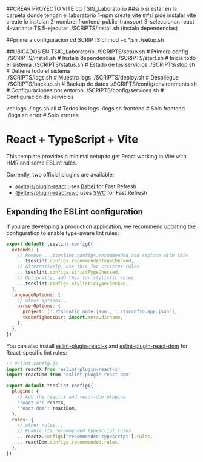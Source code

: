 ##CREAR PROYECTO VITE
cd TSIG_Laboratorio ##si o si estar en la carpeta donde tengan el laboratorio
1-npm create vite ##si pide instalar vite create lo instalan
2-nombre: frontend-public-transport
3-seleccionan react
4-variante TS
5-ejecutar ./SCRIPTS/install.sh (instala dependencias)

##primera configuracion
cd SCRIPTS
chmod +x *.sh
./setup.sh

##UBICADOS EN TSIG_Laboratorio
./SCRIPTS/setup.sh              # Primera config
./SCRIPTS/install.sh            # Instala dependencias
./SCRIPTS/start.sh              # Inicia todo el sistema
./SCRIPTS/status.sh             # Estado de los servicios
./SCRIPTS/stop.sh               # Detiene todo el sistema  
./SCRIPTS/logs.sh               # Muestra logs
./SCRIPTS/deploy.sh             # Despliegue
./SCRIPTS/backup.sh             # Backup de datos
./SCRIPTS/config/environments.sh       # Configuraciones por entorno
./SCRIPTS/config/services.sh           # Configuración de servicios

ver logs
./logs.sh all          # Todos los logs
./logs.sh frontend     # Solo frontend
./logs.sh error        # Solo errores



# React + TypeScript + Vite

This template provides a minimal setup to get React working in Vite with HMR and some ESLint rules.

Currently, two official plugins are available:

- [@vitejs/plugin-react](https://github.com/vitejs/vite-plugin-react/blob/main/packages/plugin-react) uses [Babel](https://babeljs.io/) for Fast Refresh
- [@vitejs/plugin-react-swc](https://github.com/vitejs/vite-plugin-react/blob/main/packages/plugin-react-swc) uses [SWC](https://swc.rs/) for Fast Refresh

## Expanding the ESLint configuration

If you are developing a production application, we recommend updating the configuration to enable type-aware lint rules:

```js
export default tseslint.config({
  extends: [
    // Remove ...tseslint.configs.recommended and replace with this
    ...tseslint.configs.recommendedTypeChecked,
    // Alternatively, use this for stricter rules
    ...tseslint.configs.strictTypeChecked,
    // Optionally, add this for stylistic rules
    ...tseslint.configs.stylisticTypeChecked,
  ],
  languageOptions: {
    // other options...
    parserOptions: {
      project: ['./tsconfig.node.json', './tsconfig.app.json'],
      tsconfigRootDir: import.meta.dirname,
    },
  },
})
```

You can also install [eslint-plugin-react-x](https://github.com/Rel1cx/eslint-react/tree/main/packages/plugins/eslint-plugin-react-x) and [eslint-plugin-react-dom](https://github.com/Rel1cx/eslint-react/tree/main/packages/plugins/eslint-plugin-react-dom) for React-specific lint rules:

```js
// eslint.config.js
import reactX from 'eslint-plugin-react-x'
import reactDom from 'eslint-plugin-react-dom'

export default tseslint.config({
  plugins: {
    // Add the react-x and react-dom plugins
    'react-x': reactX,
    'react-dom': reactDom,
  },
  rules: {
    // other rules...
    // Enable its recommended typescript rules
    ...reactX.configs['recommended-typescript'].rules,
    ...reactDom.configs.recommended.rules,
  },
})
```
